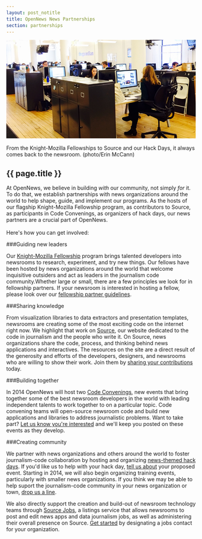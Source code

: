 ```yaml
---
layout: post_notitle
title: OpenNews News Partnerships
section: partnerships
---
```


<img src="/media/img/newspartner.png" class="topline">
<p class="caption">From the Knight-Mozilla Fellowships to Source and our Hack Days, it always comes back to the newsroom. (photo/Erin McCann)</p>
<h2>{{ page.title }}</h2>
<p class="bodybig">At OpenNews, we believe in building <i>with</i> our community, not simply <i>for</i> it. To do that, we establish partnerships with news organizations around the world to help shape, guide, and implement our programs. As the hosts of our flagship Knight-Mozilla Fellowship program, as contributors to Source, as participants in Code Convenings, as organizers of hack days, our news partners are a crucial part of OpenNews. 
<br>
<br>
Here's how you can get involved:</p>

###Guiding new leaders

Our [Knight-Mozilla Fellowship](/fellowships) program brings talented developers into newsrooms to research, experiment, and try new things. Our fellows have been hosted by news organizations around the world that welcome inquisitive outsiders and act as leaders in the journalism code community.Whether large or small, there are a few principles we look for in fellowship partners. If your newsroom is interested in hosting a fellow, please look over our [fellowship partner guidelines](/partnerguidelines.html).

###Sharing knowledge

From visualization libraries to data extractors and presentation templates, newsrooms are creating some of the most exciting code on the internet right now. We highlight that work on [Source](http://source.opennews.org), our website dedicated to the code in journalism and the people who write it. On Source, news organizations share the code, process, and thinking behind news applications and interactives. The resources on the site are a direct result of the generosity and efforts of the developers, designers, and newsrooms who are willing to show their work. Join them by [sharing your contributions](https://source.opennews.org/en-US/contribute/) today.

###Building together

In 2014 OpenNews will host two [Code Convenings](/code.html), new events that bring together some of the best newsroom developers in the world with leading independent talents to work together to on a particular topic. Code convening teams will open-source newsroom code and build new applications and libraries to address journalistic problems. Want to take part? [Let us know you're interested](mailto:opennews@mozillafoundation.org?Subject=code%20convenings) and we'll keep you posted on these events as they develop.

###Creating community

We partner with news organizations and others around the world to foster journalism-code collaboration by hosting and organizing [news-themed hack days](/hackdays.html). If you'd like us to help with your hack day, [tell us about](https://sendto.mozilla.org/page/s/knight-mozilla-news-hack-day) your proposed event. Starting in 2014, we will also begin organizing training events, particularly with smaller news organizations. If you think we may be able to help suport the journalism-code community in your news organization or town, [drop us a line](mailto:opennews@mozillafoundation.org?Subject=training%20events).

We also directly support the creation and build-out of newsroom technology teams through [Source Jobs](http://source.opennews.org/jobs), a listings service that allows newsrooms to post and edit news apps and data journalism jobs, as well as administering their overall presence on Source. [Get started](https://source.opennews.org/en-US/jobs/#about-jobs) by designating a jobs contact for your organization.
